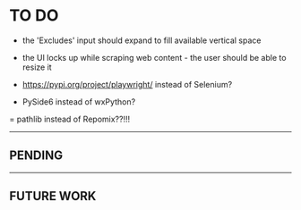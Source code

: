 # TO DO

- the 'Excludes' input should expand to fill available vertical space

- the UI locks up while scraping web content - the user should be able to resize it

- https://pypi.org/project/playwright/ instead of Selenium?

- PySide6 instead of wxPython?

= pathlib instead of Repomix??!!!

---

## PENDING


---

## FUTURE WORK


